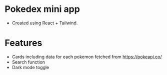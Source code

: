 # Pokedex mini app

- Created using React + Tailwind.

# Features

- Cards including data for each pokemon fetched from https://pokeapi.co/
- Search function
- Dark mode toggle
